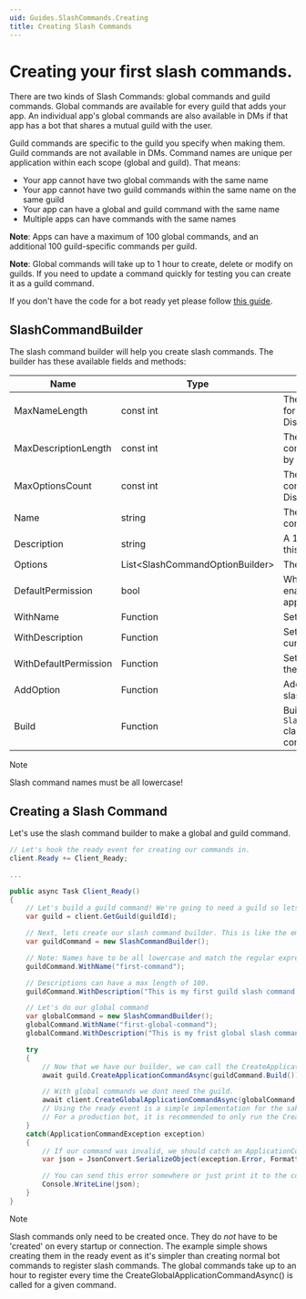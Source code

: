 ```yaml
---
uid: Guides.SlashCommands.Creating
title: Creating Slash Commands
---
```


# Creating your first slash commands.

There are two kinds of Slash Commands: global commands and guild commands.
Global commands are available for every guild that adds your app. An individual app's global commands are also available in DMs if that app has a bot that shares a mutual guild with the user.

Guild commands are specific to the guild you specify when making them. Guild commands are not available in DMs. Command names are unique per application within each scope (global and guild). That means:

- Your app cannot have two global commands with the same name
- Your app cannot have two guild commands within the same name on the same guild
- Your app can have a global and guild command with the same name
- Multiple apps can have commands with the same names

**Note**: Apps can have a maximum of 100 global commands, and an additional 100 guild-specific commands per guild.

**Note**: Global commands will take up to 1 hour to create, delete or modify on guilds. If you need to update a command quickly for testing you can create it as a guild command.

If you don't have the code for a bot ready yet please follow [this guide](https://docs.stillu.cc/guides/getting_started/first-bot.html).

## SlashCommandBuilder

The slash command builder will help you create slash commands. The builder has these available fields and methods:

| Name                  | Type                             | Description                                                                                  |
| --------------------- | -------------------------------- | -------------------------------------------------------------------------------------------- |
| MaxNameLength         | const int                        | The maximum length of a name for a slash command allowed by Discord.                         |
| MaxDescriptionLength  | const int                        | The maximum length of a commands description allowed by Discord.                             |
| MaxOptionsCount       | const int                        | The maximum count of command options allowed by Discord                                      |
| Name                  | string                           | The name of this slash command.                                                              |
| Description           | string                           | A 1-100 length description of this slash command                                             |
| Options               | List\<SlashCommandOptionBuilder> | The options for this command.                                                                |
| DefaultPermission     | bool                             | Whether the command is enabled by default when the app is added to a guild.                  |
| WithName              | Function                         | Sets the field name.                                                                         |
| WithDescription       | Function                         | Sets the description of the current command.                                                 |
| WithDefaultPermission | Function                         | Sets the default permission of the current command.                                          |
| AddOption             | Function                         | Adds an option to the current slash command.                                                 |
| Build                 | Function                         | Builds the builder into a `SlashCommandCreationProperties` class used to make slash commands |

> [!NOTE]
> Slash command names must be all lowercase!

## Creating a Slash Command

Let's use the slash command builder to make a global and guild command.

```cs
// Let's hook the ready event for creating our commands in.
client.Ready += Client_Ready;

...

public async Task Client_Ready()
{
    // Let's build a guild command! We're going to need a guild so lets just put that in a variable.
    var guild = client.GetGuild(guildId);

    // Next, lets create our slash command builder. This is like the embed builder but for slash commands.
    var guildCommand = new SlashCommandBuilder();

    // Note: Names have to be all lowercase and match the regular expression ^[\w-]{3,32}$
    guildCommand.WithName("first-command");

    // Descriptions can have a max length of 100.
    guildCommand.WithDescription("This is my first guild slash command!");

    // Let's do our global command
    var globalCommand = new SlashCommandBuilder();
    globalCommand.WithName("first-global-command");
    globalCommand.WithDescription("This is my frist global slash command");

    try
    {
        // Now that we have our builder, we can call the CreateApplicationCommandAsync method to make our slash command.
        await guild.CreateApplicationCommandAsync(guildCommand.Build());

        // With global commands we dont need the guild.
        await client.CreateGlobalApplicationCommandAsync(globalCommand.Build());
        // Using the ready event is a simple implementation for the sake of the example. Suitable for testing and development.
        // For a production bot, it is recommended to only run the CreateGlobalApplicationCommandAsync() once for each command.
    }
    catch(ApplicationCommandException exception)
    {
        // If our command was invalid, we should catch an ApplicationCommandException. This exception contains the path of the error as well as the error message. You can serialize the Error field in the exception to get a visual of where your error is.
        var json = JsonConvert.SerializeObject(exception.Error, Formatting.Indented);

        // You can send this error somewhere or just print it to the console, for this example we're just going to print it.
        Console.WriteLine(json);
    }
}

```

> [!NOTE]
> Slash commands only need to be created once. They do _not_ have to be 'created' on every startup or connection. The example simple shows creating them in the ready event as it's simpler than creating normal bot commands to register slash commands. The global commands take up to an hour to register every time the CreateGlobalApplicationCommandAsync() is called for a given command.
